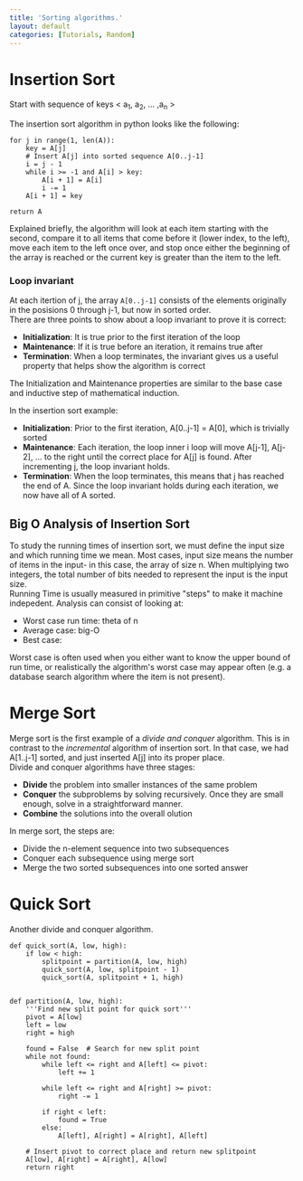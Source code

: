 ```yaml
---
title: 'Sorting algorithms.'
layout: default
categories: [Tutorials, Random]
---
```

# Insertion Sort

Start with sequence of keys < a<sub>1</sub>, a<sub>2</sub>, \.\.\. ,a<sub>n</sub> >

The insertion sort algorithm in python looks like the following:


	for j in range(1, len(A)):
		key = A[j]
		# Insert A[j] into sorted sequence A[0..j-1]
		i = j - 1
		while i >= -1 and A[i] > key:
			A[i + 1] = A[i]
			i -= 1
		A[i + 1] = key

	return A

Explained briefly, the algorithm will look at each item starting with the second, compare it to all items that come before it (lower index, to the left), move each item to the left once over, and stop once either the beginning of the array is reached or the current key is greater than the item to the left.

### Loop invariant
At each itertion of j, the array `A[0..j-1]` consists of the elements originally in the posisions 0 through j-1, but now in sorted order.  
There are three points to show about a loop invariant to prove it is correct:

- **Initialization**: It is true prior to the first iteration of the loop
- **Maintenance**: If it is true before an iteration, it remains true after
- **Termination**: When a loop terminates, the invariant gives us a useful property that helps show the algorithm is correct

The Initialization and Maintenance properties are similar to the base case and inductive step of mathematical induction.

In the insertion sort example: 

- **Initialization**: Prior to the first iteration, A[0..j-1] = A[0], which is trivially sorted
- **Maintenance**: Each iteration, the loop inner i loop will move A[j-1], A[j-2], ... to the right until the correct place for A[j] is found. After incrementing j, the loop invariant holds.
- **Termination**: When the loop terminates, this means that j has reached the end of A. Since the loop invariant holds during each iteration, we now have all of A sorted.


## Big O Analysis of Insertion Sort

To study the running times of insertion sort, we must define the input size and which running time we mean. Most cases, input size means the number of items in the input- in this case, the array of size n. When multiplying two integers, the total number of bits needed to represent the input is the input size.  
Running Time is usually measured in primitive \"steps\" to make it machine indepedent. Analysis can consist of looking at:
- Worst case run time: theta of n
- Average case: big-O
- Best case:

Worst case is often used when you either want to know the upper bound of run time, or realistically the algorithm's worst case may appear often (e.g. a database search algorithm where the item is not present).  


# Merge Sort

Merge sort is the first example of a *divide and conquer* algorithm. This is in contrast to the *incremental* algorithm of insertion sort. In that case, we had A[1..j-1] sorted, and just inserted A[j] into its proper place.  
Divide and conquer algorithms have three stages:
- **Divide** the problem into smaller instances of the same problem
- **Conquer** the subproblems by solving recursively. Once they are small enough, solve in a straightforward manner.
- **Combine** the solutions into the overall olution

In merge sort, the steps are:
- Divide the n-element sequence into two subsequences
- Conquer each subsequence using merge sort
- Merge the two sorted subsequences into one sorted answer


# Quick Sort

Another divide and conquer algorithm.

    def quick_sort(A, low, high):
        if low < high:
            splitpoint = partition(A, low, high)
            quick_sort(A, low, splitpoint - 1)
            quick_sort(A, splitpoint + 1, high)


    def partition(A, low, high):
        '''Find new split point for quick sort'''
        pivot = A[low]
        left = low
        right = high

        found = False  # Search for new split point
        while not found:
            while left <= right and A[left] <= pivot:
                left += 1

            while left <= right and A[right] >= pivot:
                right -= 1

            if right < left:
                found = True
            else:
                A[left], A[right] = A[right], A[left]

        # Insert pivot to correct place and return new splitpoint
        A[low], A[right] = A[right], A[low]
        return right

